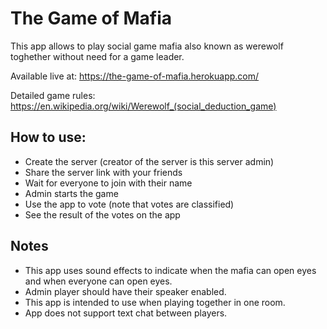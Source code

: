 # The Game of Mafia

This app allows to play social game mafia also known as werewolf toghether without need for a game leader.

Available live at: https://the-game-of-mafia.herokuapp.com/

Detailed game rules: https://en.wikipedia.org/wiki/Werewolf_(social_deduction_game)


## How to use:
- Create the server (creator of the server is this server admin)
- Share the server link with your friends
- Wait for everyone to join with their name
- Admin starts the game
- Use the app to vote (note that votes are classified)
- See the result of the votes on the app

## Notes
- This app uses sound effects to indicate when the mafia can open eyes and when everyone can open eyes.
- Admin player should have their speaker enabled.
- This app is intended to use when playing together in one room. 
- App does not support text chat between players.
